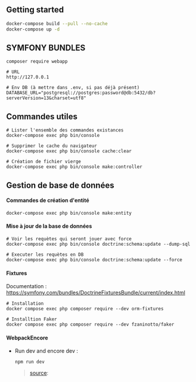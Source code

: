 ## Getting started

```bash
docker-compose build --pull --no-cache
docker-compose up -d
```

## SYMFONY BUNDLES
```
composer require webapp
```

```
# URL
http://127.0.0.1

# Env DB (à mettre dans .env, si pas déjà présent)
DATABASE_URL="postgresql://postgres:password@db:5432/db?serverVersion=13&charset=utf8"
```

## Commandes utiles
```
# Lister l'ensemble des commandes existances 
docker-compose exec php bin/console

# Supprimer le cache du navigateur
docker-compose exec php bin/console cache:clear

# Création de fichier vierge
docker-compose exec php bin/console make:controller
```

## Gestion de base de données

#### Commandes de création d'entité
```
docker-compose exec php bin/console make:entity
```

#### Mise à jour de la base de données
```
# Voir les requètes qui seront jouer avec force
docker-compose exec php bin/console doctrine:schema:update --dump-sql

# Executer les requètes en DB
docker-compose exec php bin/console doctrine:schema:update --force
```

#### Fixtures 
Documentation : https://symfony.com/bundles/DoctrineFixturesBundle/current/index.html
```
# Installation 
docker compose exec php composer require --dev orm-fixtures

# Installtion Faker 
docker compose exec php composer require --dev fzaninotto/faker
```

#### WebpackEncore
- Run dev and encore dev :
    ```
    npm run dev
    ```
    >[source](https://symfony.com/doc/current/frontend/encore/simple-example.html#configuring-encore-webpack):